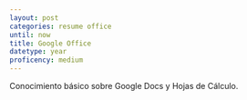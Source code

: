 ```yaml
---
layout: post
categories: resume office
until: now
title: Google Office
datetype: year
proficency: medium
---
```


Conocimiento básico sobre Google Docs y Hojas de Cálculo.
